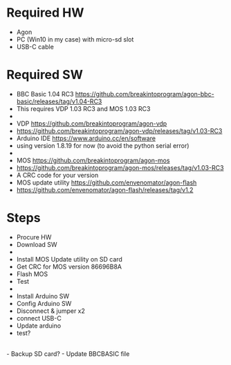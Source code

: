 # Required HW
- Agon
- PC (Win10 in my case) with micro-sd slot
- USB-C cable

# Required SW
- BBC Basic 1.04 RC3 https://github.com/breakintoprogram/agon-bbc-basic/releases/tag/v1.04-RC3
- This requires VDP 1.03 RC3 and MOS 1.03 RC3
-
- VDP https://github.com/breakintoprogram/agon-vdp
- https://github.com/breakintoprogram/agon-vdp/releases/tag/v1.03-RC3
- Arduino IDE https://www.arduino.cc/en/software
- using version 1.8.19 for now (to avoid the python serial error) 
-
- MOS https://github.com/breakintoprogram/agon-mos
- https://github.com/breakintoprogram/agon-mos/releases/tag/v1.03-RC3
- A CRC code for your version 
- MOS update utility https://github.com/envenomator/agon-flash 
- https://github.com/envenomator/agon-flash/releases/tag/v1.2

# Steps
- Procure HW
- Download SW  
-
- Install MOS Update utility on SD card
- Get CRC for MOS version 86696B8A 
- Flash MOS
- Test
- 
- Install Arduino SW
- Config Arduino SW
- Disconnect & jumper x2
- connect USB-C
- Update arduino
- test?
<br>
- Backup SD card?
- Update BBCBASIC file

